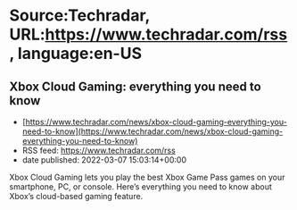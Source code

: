 # Source:Techradar, URL:https://www.techradar.com/rss, language:en-US

## Xbox Cloud Gaming: everything you need to know
 - [https://www.techradar.com/news/xbox-cloud-gaming-everything-you-need-to-know](https://www.techradar.com/news/xbox-cloud-gaming-everything-you-need-to-know)
 - RSS feed: https://www.techradar.com/rss
 - date published: 2022-03-07 15:03:14+00:00

Xbox Cloud Gaming lets you play the best Xbox Game Pass games on your smartphone, PC, or console. Here’s everything you need to know about Xbox’s cloud-based gaming feature.

